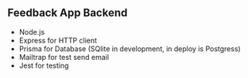 ## Feedback App Backend

- Node.js
- Express for HTTP client
- Prisma for Database (SQlite in development, in deploy is Postgress)
- Mailtrap for test send email
- Jest for testing
